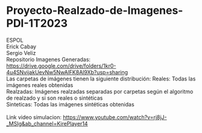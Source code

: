 # Proyecto-Realzado-de-Imagenes-PDI-1T2023
ESPOL<br />
Erick Cabay<br />
Sergio Veliz<br />
Repositorio Imagenes Generadas: https://drive.google.com/drive/folders/1kr0-4u4SNvijakUevNw5NwAlFK8Al9Xb?usp=sharing<br />
Las carpetas de imágenes tienen la siguiente distribución:
Reales: Todas las imágenes reales obtenidas<br />
Realzadas: Imágenes realzadas separadas por carpetas según el algoritmo de realzado y si son reales o sintéticas<br />
Sinteticas: Todas las imágenes sintéticas obtenidas<br />
<br />
Link video simulacion: https://www.youtube.com/watch?v=rj8jJ-_MSIg&ab_channel=KirePlayer14
